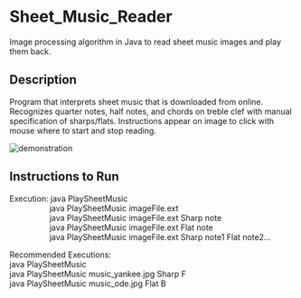 # Sheet_Music_Reader

Image processing algorithm in Java to read sheet music images and play them back.

## Description
Program that interprets sheet music that is downloaded from online. Recognizes quarter notes, half notes, and chords on treble clef with manual specification of sharps/flats. Instructions appear on image to click with mouse where to start and stop reading.

![demonstration](https://user-images.githubusercontent.com/26824976/78621661-2106cf80-7851-11ea-8e32-d863ba273a6d.png)

## Instructions to Run

Execution: java PlaySheetMusic \
&nbsp; &nbsp; &nbsp; &nbsp; &nbsp; &nbsp; &nbsp; &nbsp; &nbsp; java PlaySheetMusic imageFile.ext \
&nbsp; &nbsp; &nbsp; &nbsp; &nbsp; &nbsp; &nbsp; &nbsp; &nbsp; java PlaySheetMusic imageFile.ext Sharp note \
&nbsp; &nbsp; &nbsp; &nbsp; &nbsp; &nbsp; &nbsp; &nbsp; &nbsp; java PlaySheetMusic imageFile.ext Flat note \
&nbsp; &nbsp; &nbsp; &nbsp; &nbsp; &nbsp; &nbsp; &nbsp; &nbsp; java PlaySheetMusic imageFile.ext Sharp note1 Flat note2...


Recommended Executions: \
java PlaySheetMusic \
java PlaySheetMusic music_yankee.jpg Sharp F \
java PlaySheetMusic music_ode.jpg Flat B
